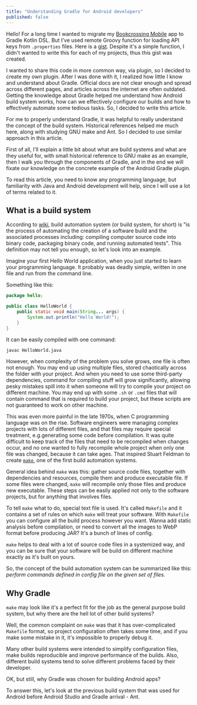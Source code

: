 ```yaml
---
title: "Understanding Gradle for Android developers"
published: false
---
```


Hello! For a long time I wanted to migrate my [Bookcrossing Mobile](https://github.com/fobo66/BookcrossingMobile) app to Gradle Kotlin DSL.
But I've used remote Groovy function for loading API keys from `.properties` files. Here is a [gist](https://gist.github.com/fobo66/17d5116b5c7bccf5f28036f401f3c09d).
Despite it's a simple function, I didn't wanted to write this for each of my projects, thus this gist was created.

I wanted to share this code in more common way, via plugin, so I decided to create my own plugin. After I was done with it, I realized how little I know and understand about Gradle.
Official docs are not clear enough and spread across different pages, and articles across the internet are often outdated. Getting the knowledge about Gradle helped me
understand how Android build system works, how can we effectively configure our builds and how to effectively automate some tedious tasks. So, I decided to write this article.

For me to properly understand Gradle, it was helpful to really understand the concept of the build system. Historical references helped me much here, along with studying GNU make and Ant.
So I decided to use similar approach in this article.

First of all, I'll explain a little bit about what are build systems and what are they useful for, with small historical reference to GNU make as an example, then I walk you through
the components of Gradle, and in the end we will fixate our knowledge on the concrete example of the Android Gradle plugin.

To read this article, you need to know any programming language, but familiarity with Java and Android development will help, since I will use a lot of terms related to it.

## What is a build system

According to [wiki](https://en.wikipedia.org/wiki/Build_automation), build automation system (or build system, for short) is "is the process of automating the creation of a software
build and the associated processes including: compiling computer source code into binary code, packaging binary code, and running automated tests". This definition may not tell you
enough, so let's look into an example.

Imagine your first Hello World application, when you just started to learn your programming language. It probably was deadly simple, written in one file and run from the command line.

Something like this:

``` java
package hello;

public class HelloWorld {
    public static void main(String... args) {
        System.out.println("Hello World!");
    }
}
```

It can be easily compiled with one command:

``` bash
javac HelloWorld.java
```

However, when complexity of the problem you solve grows, one file is often not enough. You may end up using multiple files, stored chaotically across the folder with your project.
And when you need to use some third-party dependencies, command for compiling stuff will grow significantly, allowing pesky mistakes spill into it when someone will try to compile your
project on different machine. You may end up with some `.sh` or `.cmd` files that will contain command that is required to build your project, but these scripts are not guaranteed to
work on other machine.

This was even more painful in the late 1970s, when C programming language was on the rise. Software engineers were managing complex projects with lots of different files, and that files may
require special treatment, e.g.generating some code before compilation. It was quite difficult to keep track of the files that need to be recompiled when changes
occur, and  no one wanted to fully recompile whole project when only one file was changed, because it can take ages. That inspired Stuart Feldman to create
[`make`](https://citeseerx.ist.psu.edu/viewdoc/summary?doi=10.1.1.39.7058), one of the first build automation systems.

General idea behind `make` was this: gather source code files, together with dependencies and resources, compile them and produce executable file. If some files were changed, `make` will
recompile only those files and produce new executable. These steps can be easily applied not only to the software projects, but for anything that involves files.

To tell `make` what to do, special text file is used. It's called `Makefile` and it contains a set of rules on which `make` will treat your software. With `Makefile` you can configure all the
build process however you want. Wanna add static analysis before compilation, or need to convert all the images to WebP format before producing JAR? It's a bunch of lines of config.

`make` helps to deal with a lot of source code files in a systemized way, and you can be sure that your software will be build on different machine exactly as it's built on yours.

So, the concept of the build automation system can be summarized like this: _perform commands defined in config file on the given set of files._

## Why Gradle

`make` may look like it's a perfect fit for the job as the general purpose build system, but why there are the hell lot of other build systems?

Well, the common complaint on `make` was that it has over-complicated `Makefile` format, so project configuration often takes some time, and if you make some mistake in it, it's impossible
to properly debug it.

Many other build systems were intended to simplify configuration files, make builds reproducible
and improve performance of the builds. Also, different build systems tend to solve different problems faced by their developer.

OK, but still, why Gradle was chosen for building Android apps?

To answer this, let's look at the previous build system that was used for Android before Android Studio and Gradle arrival - Ant.
